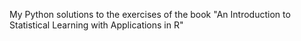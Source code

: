 My Python solutions to the exercises of the book "An Introduction to Statistical Learning with Applications in R"
